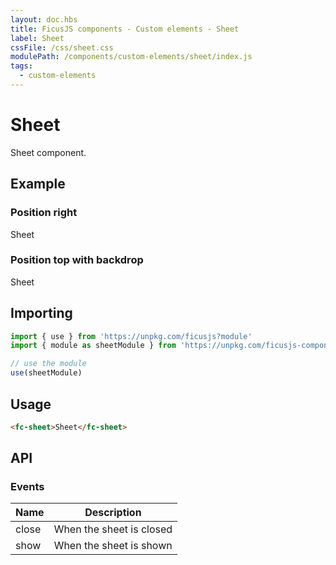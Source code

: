 ```yaml
---
layout: doc.hbs
title: FicusJS components - Custom elements - Sheet
label: Sheet
cssFile: /css/sheet.css
modulePath: /components/custom-elements/sheet/index.js
tags:
  - custom-elements
---
```

# Sheet

Sheet component.

## Example

### Position right

<fc-sheet position="right">
  <p>Sheet</p>
</fc-sheet>

### Position top with backdrop

<fc-sheet position="top" backdrop="true">
  <p>Sheet</p>
</fc-sheet>

## Importing

```js
import { use } from 'https://unpkg.com/ficusjs?module'
import { module as sheetModule } from 'https://unpkg.com/ficusjs-components@latest/components/custom-elements/sheet/index.js'

// use the module
use(sheetModule)
```

## Usage

```html
<fc-sheet>Sheet</fc-sheet>
```

## API

### Events

| Name | Description |
| --- | --- |
| close | When the sheet is closed |
| show | When the sheet is shown |
